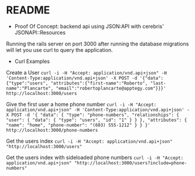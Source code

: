 # README

* Proof Of Concept: backend api using JSON:API with cerebris' JSONAPI::Resources

Running the rails server on port 3000 after running the database migrations will let you use curl to query the application. 

* Curl Examples

Create a User
 `curl -i -H "Accept: application/vnd.api+json" -H 'Content-Type:application/vnd.api+json' -X POST -d '{"data": {"type":"users", "attributes":{"first-name":"Roberto", "last-name":"Plancarte", "email":"robertoplancarte@apptegy.com"}}}' http://localhost:3000/users`

Give the first user a home phone number
`curl -i -H "Accept: application/vnd.api+json" -H 'Content-Type:application/vnd.api+json' -X POST -d '{ "data": { "type": "phone-numbers", "relationships": { "user": { "data": { "type": "users", "id": "1" } } }, "attributes": { "name": "home", "phone-number": "(603) 555-1212" } } }' http://localhost:3000/phone-numbers`

Get the users index
`curl -i -H "Accept: application/vnd.api+json" "http://localhost:3000/users"`

Get the users index with sideloaded phone numbers
`curl -i -H "Accept: application/vnd.api+json" "http://localhost:3000/users?include=phone-numbers"`
